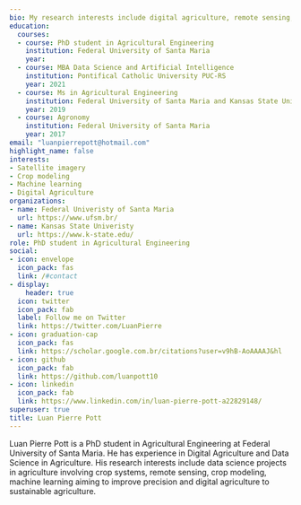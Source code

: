 ```yaml
---
bio: My research interests include digital agriculture, remote sensing, crop modeling and machine learning
education:
  courses:
  - course: PhD student in Agricultural Engineering
    institution: Federal University of Santa Maria
    year: 
  - course: MBA Data Science and Artificial Intelligence
    institution: Pontifical Catholic University PUC-RS
    year: 2021
  - course: Ms in Agricultural Engineering
    institution: Federal University of Santa Maria and Kansas State University
    year: 2019
  - course: Agronomy
    institution: Federal University of Santa Maria
    year: 2017
email: "luanpierrepott@hotmail.com"
highlight_name: false
interests:
- Satellite imagery
- Crop modeling
- Machine learning
- Digital Agriculture
organizations:
- name: Federal Univeristy of Santa Maria
  url: https://www.ufsm.br/
- name: Kansas State Univeristy
  url: https://www.k-state.edu/
role: PhD student in Agricultural Engineering
social:
- icon: envelope
  icon_pack: fas
  link: /#contact
- display:
    header: true
  icon: twitter
  icon_pack: fab
  label: Follow me on Twitter
  link: https://twitter.com/LuanPierre
- icon: graduation-cap
  icon_pack: fas
  link: https://scholar.google.com.br/citations?user=v9hB-AoAAAAJ&hl
- icon: github
  icon_pack: fab
  link: https://github.com/luanpott10
- icon: linkedin
  icon_pack: fab
  link: https://www.linkedin.com/in/luan-pierre-pott-a22829148/
superuser: true
title: Luan Pierre Pott
---
```


Luan Pierre Pott is a PhD student in Agricultural Engineering at Federal University of Santa Maria. He has experience in Digital Agriculture and Data Science in Agriculture. His research interests include data science projects in agriculture involving crop systems, remote sensing, crop modeling, machine learning aiming to improve precision and digital agriculture to sustainable agriculture.
